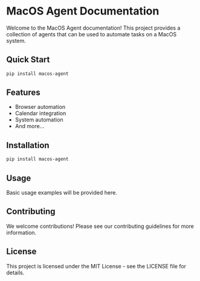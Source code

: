 # MacOS Agent Documentation

Welcome to the MacOS Agent documentation! This project provides a collection of agents that can be used to automate tasks on a MacOS system.

## Quick Start

```bash
pip install macos-agent
```

## Features

- Browser automation
- Calendar integration
- System automation
- And more...

## Installation

```bash
pip install macos-agent
```

## Usage

Basic usage examples will be provided here.

## Contributing

We welcome contributions! Please see our contributing guidelines for more information.

## License

This project is licensed under the MIT License - see the LICENSE file for details. 